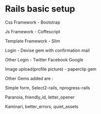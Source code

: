# Rails basic setup

Css Framework - Bootstrap

Js Framework - Coffescript

Template Framework - Slim

Login - Devise gem with confirmation mail

Other Login - Twitter Facebook Google

Image upload(profile picture) - paperclip gem


Other Gems added are :

Simple form, Select2-rails, nprogress-rails

Paranoia, friendly_id, letter_opener

Kaminari, better_errors, quiet_assets
